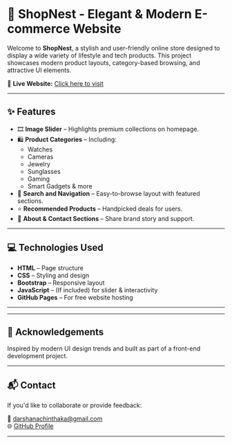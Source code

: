 # 🛒 ShopNest - Elegant & Modern E-commerce Website

Welcome to **ShopNest**, a stylish and user-friendly online store designed to display a wide variety of lifestyle and tech products. This project showcases modern product layouts, category-based browsing, and attractive UI elements.

🔗 **Live Website:** [Click here to visit](https://darshanachinthaka.github.io/web-project-EC/)

---

## ✨ Features

- 🎞️ **Image Slider** – Highlights premium collections on homepage.
- 🛍️ **Product Categories** – Including:
  - Watches
  - Cameras
  - Jewelry
  - Sunglasses
  - Gaming
  - Smart Gadgets & more
- 🔎 **Search and Navigation** – Easy-to-browse layout with featured sections.
- ⭐ **Recommended Products** – Handpicked deals for users.
- 🧾 **About & Contact Sections** – Share brand story and support.

---

## 💻 Technologies Used

- **HTML** – Page structure
- **CSS** – Styling and design
- **Bootstrap** – Responsive layout
- **JavaScript** – (If included) for slider & interactivity
- **GitHub Pages** – For free website hosting

---


---

## 🙌 Acknowledgements

Inspired by modern UI design trends and built as part of a front-end development project.

---

## 📬 Contact

If you'd like to collaborate or provide feedback:

📧 darshanachinthaka@gmail.com  
🌐 [GitHub Profile](https://github.com/DarshanaChinthaka)

---



